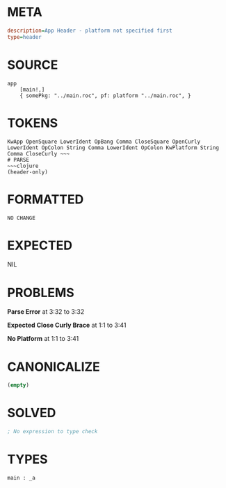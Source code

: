 # META
~~~ini
description=App Header - platform not specified first
type=header
~~~
# SOURCE
~~~roc
app
	[main!,]
	{ somePkg: "../main.roc", pf: platform "../main.roc", }
~~~
# TOKENS
~~~text
KwApp OpenSquare LowerIdent OpBang Comma CloseSquare OpenCurly LowerIdent OpColon String Comma LowerIdent OpColon KwPlatform String Comma CloseCurly ~~~
# PARSE
~~~clojure
(header-only)
~~~
# FORMATTED
~~~roc
NO CHANGE
~~~
# EXPECTED
NIL
# PROBLEMS
**Parse Error**
at 3:32 to 3:32

**Expected Close Curly Brace**
at 1:1 to 3:41

**No Platform**
at 1:1 to 3:41

# CANONICALIZE
~~~clojure
(empty)
~~~
# SOLVED
~~~clojure
; No expression to type check
~~~
# TYPES
~~~roc
main : _a
~~~
